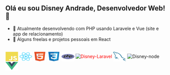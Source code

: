 ## Olá eu sou Disney Andrade, Desenvolvedor Web! 👋

- 🔭 Atualmente desenvolvendo com PHP usando Laravele e Vue  (site e app de relacionamento)
- 🌱 Alguns freelas e projetos pessoais em React


<div style="display: inline_block"><br>
  <img align="center" alt="Disney-Js" height="30" width="40" src="https://raw.githubusercontent.com/devicons/devicon/master/icons/javascript/javascript-plain.svg">
  <img align="center" alt="Disney-React" height="30" width="40" src="https://raw.githubusercontent.com/devicons/devicon/master/icons/react/react-original.svg">
  <img align="center" alt="Disney-HTML" height="30" width="40" src="https://raw.githubusercontent.com/devicons/devicon/master/icons/html5/html5-original.svg">
  <img align="center" alt="Disney-CSS" height="30" width="40" src="https://raw.githubusercontent.com/devicons/devicon/master/icons/css3/css3-original.svg">
  <img align="center" alt="Disney-PHP" height="30" width="40" src="https://raw.githubusercontent.com/devicons/devicon/master/icons/php/php-original.svg">
  <img align="center" alt="Disney-Laravel" height="30" width="40" style="color: red;" src="https://cdn.jsdelivr.net/npm/simple-icons@v6/icons/laravel.svg">
  <img align="center" alt="Disney-mysql" height="30" width="40" src="https://raw.githubusercontent.com/devicons/devicon/master/icons/mysql/mysql-original.svg">
  <img align="center" alt="Disney-node" height="30" width="40" src="https://cdn.jsdelivr.net/gh/devicons/devicon/icons/nodejs/nodejs-original.svg">
 <img align="center" alt="Disney-VueJs" height="30" width="40" src="https://raw.githubusercontent.com/devicons/devicon/master/icons/vuejs/vuejs-original.svg">

  
    

 
<div> 
 
  
</div>

